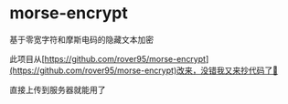 # morse-encrypt

基于零宽字符和摩斯电码的隐藏文本加密

此项目从[https://github.com/rover95/morse-encrypt](https://github.com/rover95/morse-encrypt)改来，没错我又来抄代码了🤪

直接上传到服务器就能用了